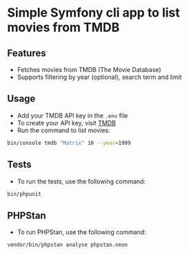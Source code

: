 # Simple Symfony cli app to list movies from TMDB


## Features
- Fetches movies from TMDB (The Movie Database)
- Supports filtering by year (optional), search term and limit

## Usage
- Add your TMDB API key in the `.env` file
- To create your API key, visit [TMDB](https://www.themoviedb.org/documentation/api)
- Run the command to list movies:

```bash
bin/console tmdb "Matrix" 10 --year=1999 
```

## Tests
- To run the tests, use the following command:

```bash
bin/phpunit
```

## PHPStan
- To run PHPStan, use the following command:

```bash
vendor/bin/phpstan analyse phpstan.neon
```
